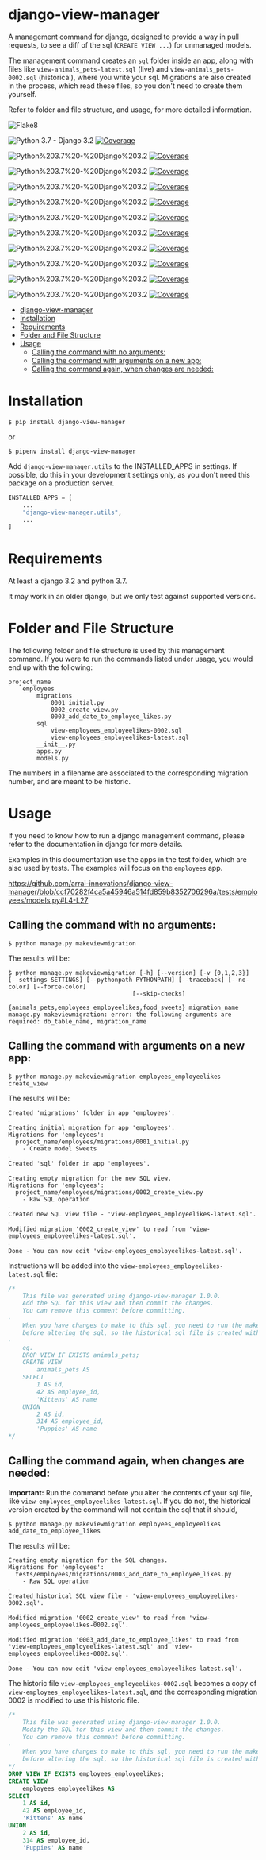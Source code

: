 # django-view-manager

A management command for django, designed to provide a way in pull requests, to see a diff of the sql (`CREATE VIEW ...`) for unmanaged models.

The management command creates an `sql` folder inside an app, along with files like `view-animals_pets-latest.sql` (live) and `view-animals_pets-0002.sql` (historical), where you write your sql. Migrations are also created in the process, which read these files, so you don't need to create them yourself.

Refer to folder and file structure, and usage, for more detailed information.

![Flake8](https://docs.arrai-dev.com/django-view-manager/artifacts/main/flake8.svg)

![Python 3.7 - Django 3.2](https://docs.arrai-dev.com/django-view-manager/artifacts/main/python%203.7%20-%20django%203.2.svg) [![Coverage](https://docs.arrai-dev.com/django-view-manager/artifacts/main/python%203.7%20-%20django%203.2.coverage.svg)](https://docs.arrai-dev.com/django-view-manager/artifacts/main/htmlcov_python%203.7%20-%20django%203.2/)

![Python%203.7%20-%20Django%203.2](https://docs.arrai-dev.com/django-view-manager/artifacts/main/python%203.8%20-%20django%203.2.svg) [![Coverage](https://docs.arrai-dev.com/django-view-manager/artifacts/main/python%203.8%20-%20django%203.2.coverage.svg)](https://docs.arrai-dev.com/django-view-manager/artifacts/main/htmlcov_python%203.8%20-%20django%203.2/)

![Python%203.7%20-%20Django%203.2](https://docs.arrai-dev.com/django-view-manager/artifacts/main/python%203.8%20-%20django%204.0.svg) [![Coverage](https://docs.arrai-dev.com/django-view-manager/artifacts/main/python%203.8%20-%20django%204.0.coverage.svg)](https://docs.arrai-dev.com/django-view-manager/artifacts/main/htmlcov_python%203.8%20-%20django%204.0/)

![Python%203.7%20-%20Django%203.2](https://docs.arrai-dev.com/django-view-manager/artifacts/main/python%203.8%20-%20django%204.1.svg) [![Coverage](https://docs.arrai-dev.com/django-view-manager/artifacts/main/python%203.8%20-%20django%204.1.coverage.svg)](https://docs.arrai-dev.com/django-view-manager/artifacts/main/htmlcov_python%203.8%20-%20django%204.1/)

![Python%203.7%20-%20Django%203.2](https://docs.arrai-dev.com/django-view-manager/artifacts/main/python%203.9%20-%20django%203.2.svg) [![Coverage](https://docs.arrai-dev.com/django-view-manager/artifacts/main/python%203.9%20-%20django%203.2.coverage.svg)](https://docs.arrai-dev.com/django-view-manager/artifacts/main/htmlcov_python%203.9%20-%20django%203.2/)

![Python%203.7%20-%20Django%203.2](https://docs.arrai-dev.com/django-view-manager/artifacts/main/python%203.9%20-%20django%204.0.svg) [![Coverage](https://docs.arrai-dev.com/django-view-manager/artifacts/main/python%203.9%20-%20django%204.0.coverage.svg)](https://docs.arrai-dev.com/django-view-manager/artifacts/main/htmlcov_python%203.9%20-%20django%204.0/)

![Python%203.7%20-%20Django%203.2](https://docs.arrai-dev.com/django-view-manager/artifacts/main/python%203.9%20-%20django%204.1.svg) [![Coverage](https://docs.arrai-dev.com/django-view-manager/artifacts/main/python%203.9%20-%20django%204.1.coverage.svg)](https://docs.arrai-dev.com/django-view-manager/artifacts/main/htmlcov_python%203.9%20-%20django%204.1/)

![Python%203.7%20-%20Django%203.2](https://docs.arrai-dev.com/django-view-manager/artifacts/main/python%203.10%20-%20django%203.2.svg) [![Coverage](https://docs.arrai-dev.com/django-view-manager/artifacts/main/python%203.10%20-%20django%203.2.coverage.svg)](https://docs.arrai-dev.com/django-view-manager/artifacts/main/htmlcov_python%203.10%20-%20django%203.2/)

![Python%203.7%20-%20Django%203.2](https://docs.arrai-dev.com/django-view-manager/artifacts/main/python%203.10%20-%20django%204.0.svg) [![Coverage](https://docs.arrai-dev.com/django-view-manager/artifacts/main/python%203.10%20-%20django%204.0.coverage.svg)](https://docs.arrai-dev.com/django-view-manager/artifacts/main/htmlcov_python%203.10%20-%20django%204.0/)

![Python%203.7%20-%20Django%203.2](https://docs.arrai-dev.com/django-view-manager/artifacts/main/python%203.10%20-%20django%204.1.svg) [![Coverage](https://docs.arrai-dev.com/django-view-manager/artifacts/main/python%203.10%20-%20django%204.1.coverage.svg)](https://docs.arrai-dev.com/django-view-manager/artifacts/main/htmlcov_python%203.10%20-%20django%204.1/)

![Python%203.7%20-%20Django%203.2](https://docs.arrai-dev.com/django-view-manager/artifacts/main/python%203.11%20-%20django%204.1.svg) [![Coverage](https://docs.arrai-dev.com/django-view-manager/artifacts/main/python%203.11%20-%20django%204.1.coverage.svg)](https://docs.arrai-dev.com/django-view-manager/artifacts/main/htmlcov_python%203.11%20-%20django%204.1/)

<!-- prettier-ignore-start -->
<!--TOC-->

- [django-view-manager](#django-view-manager)
- [Installation](#installation)
- [Requirements](#requirements)
- [Folder and File Structure](#folder-and-file-structure)
- [Usage](#usage)
  - [Calling the command with no arguments:](#calling-the-command-with-no-arguments)
  - [Calling the command with arguments on a new app:](#calling-the-command-with-arguments-on-a-new-app)
  - [Calling the command again, when changes are needed:](#calling-the-command-again-when-changes-are-needed)

<!--TOC-->
<!-- prettier-ignore-end -->

# Installation

```shell
$ pip install django-view-manager
```

or

```shell
$ pipenv install django-view-manager
```

Add `django-view-manager.utils` to the INSTALLED_APPS in settings. If possible, do this in your development settings only, as you don't need this package on a production server.

```python
INSTALLED_APPS = [
    ...
    "django-view-manager.utils",
    ...
]
```

# Requirements

At least a django 3.2 and python 3.7.

It may work in an older django, but we only test against supported versions.

# Folder and File Structure

The following folder and file structure is used by this management command. If you were to run the commands listed under usage, you would end up with the following:

```shell
project_name
    employees
        migrations
            0001_initial.py
            0002_create_view.py
            0003_add_date_to_employee_likes.py
        sql
            view-employees_employeelikes-0002.sql
            view-employees_employeelikes-latest.sql
        __init__.py
        apps.py
        models.py
```

The numbers in a filename are associated to the corresponding migration number, and are meant to be historic.

# Usage

If you need to know how to run a django management command, please refer to the documentation in django for more details.

Examples in this documentation use the apps in the test folder, which are also used by tests. The examples will focus on the `employees` app.

https://github.com/arrai-innovations/django-view-manager/blob/ccf70282f4ca5a45946a514fd859b8352706296a/tests/employees/models.py#L4-L27

## Calling the command with no arguments:

```shell
$ python manage.py makeviewmigration
```

The results will be:

```shell
$ python manage.py makeviewmigration [-h] [--version] [-v {0,1,2,3}] [--settings SETTINGS] [--pythonpath PYTHONPATH] [--traceback] [--no-color] [--force-color]
                                   [--skip-checks]
                                   {animals_pets,employees_employeelikes,food_sweets} migration_name
manage.py makeviewmigration: error: the following arguments are required: db_table_name, migration_name
```

## Calling the command with arguments on a new app:

```shell
$ python manage.py makeviewmigration employees_employeelikes create_view
```

The results will be:

```
Created 'migrations' folder in app 'employees'.
‧
Creating initial migration for app 'employees'.
Migrations for 'employees':
  project_name/employees/migrations/0001_initial.py
    - Create model Sweets
‧
Created 'sql' folder in app 'employees'.
‧
Creating empty migration for the new SQL view.
Migrations for 'employees':
  project_name/employees/migrations/0002_create_view.py
    - Raw SQL operation
‧
Created new SQL view file - 'view-employees_employeelikes-latest.sql'.
‧
Modified migration '0002_create_view' to read from 'view-employees_employeelikes-latest.sql'.
‧
Done - You can now edit 'view-employees_employeelikes-latest.sql'.
```

Instructions will be added into the `view-employees_employeelikes-latest.sql` file:

```sql
/*
    This file was generated using django-view-manager 1.0.0.
    Add the SQL for this view and then commit the changes.
    You can remove this comment before committing.
‧
    When you have changes to make to this sql, you need to run the makeviewmigration command
    before altering the sql, so the historical sql file is created with the correct contents.
‧
    eg.
    DROP VIEW IF EXISTS animals_pets;
    CREATE VIEW
        animals_pets AS
    SELECT
        1 AS id,
        42 AS employee_id,
        'Kittens' AS name
    UNION
        2 AS id,
        314 AS employee_id,
        'Puppies' AS name
*/
```

## Calling the command again, when changes are needed:

<b>Important:</b> Run the command before you alter the contents of your sql file, like `view-employees_employeelikes-latest.sql`. If you do not, the historical version created by the command will not contain the sql that it should,

```shell
$ python manage.py makeviewmigration employees_employeelikes add_date_to_employee_likes
```

The results will be:

```
Creating empty migration for the SQL changes.
Migrations for 'employees':
  tests/employees/migrations/0003_add_date_to_employee_likes.py
    - Raw SQL operation
‧
Created historical SQL view file - 'view-employees_employeelikes-0002.sql'.
‧
Modified migration '0002_create_view' to read from 'view-employees_employeelikes-0002.sql'.
‧
Modified migration '0003_add_date_to_employee_likes' to read from 'view-employees_employeelikes-latest.sql' and 'view-employees_employeelikes-0002.sql'.
‧
Done - You can now edit 'view-employees_employeelikes-latest.sql'.
```

The historic file `view-employees_employeelikes-0002.sql` becomes a copy of `view-employees_employeelikes-latest.sql`, and the corresponding migration 0002 is modified to use this historic file.

```sql
/*
    This file was generated using django-view-manager 1.0.0.
    Modify the SQL for this view and then commit the changes.
    You can remove this comment before committing.
‧
    When you have changes to make to this sql, you need to run the makeviewmigration command
    before altering the sql, so the historical sql file is created with the correct contents.
*/
DROP VIEW IF EXISTS employees_employeelikes;
CREATE VIEW
    employees_employeelikes AS
SELECT
    1 AS id,
    42 AS employee_id,
    'Kittens' AS name
UNION
    2 AS id,
    314 AS employee_id,
    'Puppies' AS name
```
